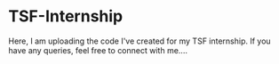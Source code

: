 # TSF-Internship
Here, I am uploading the code I've created for my TSF internship. If you have any queries, feel free to connect with me....
